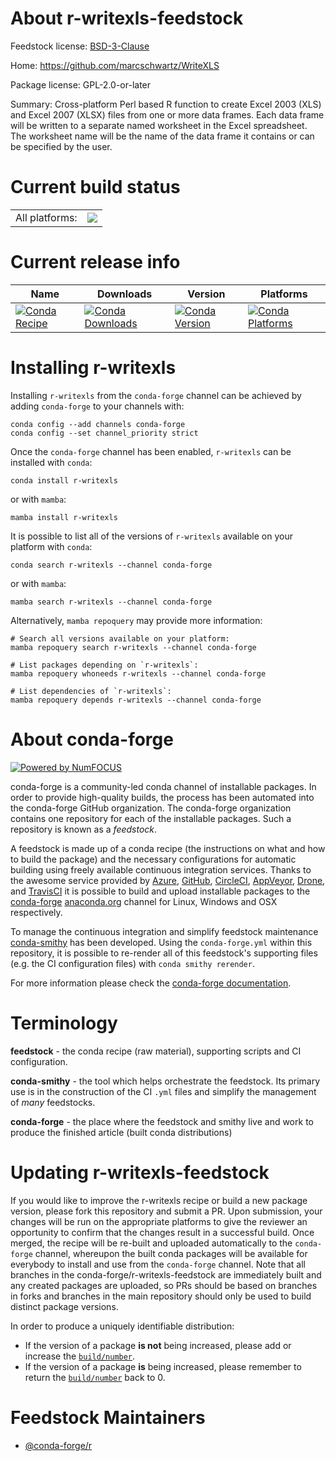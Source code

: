 About r-writexls-feedstock
==========================

Feedstock license: [BSD-3-Clause](https://github.com/conda-forge/r-writexls-feedstock/blob/main/LICENSE.txt)

Home: https://github.com/marcschwartz/WriteXLS

Package license: GPL-2.0-or-later

Summary: Cross-platform Perl based R function to create Excel 2003 (XLS) and Excel 2007 (XLSX) files from one or more data frames. Each data frame will be written to a separate named worksheet in the Excel spreadsheet. The worksheet name will be the name of the data frame it contains or can be specified by the user. 

Current build status
====================


<table><tr><td>All platforms:</td>
    <td>
      <a href="https://dev.azure.com/conda-forge/feedstock-builds/_build/latest?definitionId=1805&branchName=main">
        <img src="https://dev.azure.com/conda-forge/feedstock-builds/_apis/build/status/r-writexls-feedstock?branchName=main">
      </a>
    </td>
  </tr>
</table>

Current release info
====================

| Name | Downloads | Version | Platforms |
| --- | --- | --- | --- |
| [![Conda Recipe](https://img.shields.io/badge/recipe-r--writexls-green.svg)](https://anaconda.org/conda-forge/r-writexls) | [![Conda Downloads](https://img.shields.io/conda/dn/conda-forge/r-writexls.svg)](https://anaconda.org/conda-forge/r-writexls) | [![Conda Version](https://img.shields.io/conda/vn/conda-forge/r-writexls.svg)](https://anaconda.org/conda-forge/r-writexls) | [![Conda Platforms](https://img.shields.io/conda/pn/conda-forge/r-writexls.svg)](https://anaconda.org/conda-forge/r-writexls) |

Installing r-writexls
=====================

Installing `r-writexls` from the `conda-forge` channel can be achieved by adding `conda-forge` to your channels with:

```
conda config --add channels conda-forge
conda config --set channel_priority strict
```

Once the `conda-forge` channel has been enabled, `r-writexls` can be installed with `conda`:

```
conda install r-writexls
```

or with `mamba`:

```
mamba install r-writexls
```

It is possible to list all of the versions of `r-writexls` available on your platform with `conda`:

```
conda search r-writexls --channel conda-forge
```

or with `mamba`:

```
mamba search r-writexls --channel conda-forge
```

Alternatively, `mamba repoquery` may provide more information:

```
# Search all versions available on your platform:
mamba repoquery search r-writexls --channel conda-forge

# List packages depending on `r-writexls`:
mamba repoquery whoneeds r-writexls --channel conda-forge

# List dependencies of `r-writexls`:
mamba repoquery depends r-writexls --channel conda-forge
```


About conda-forge
=================

[![Powered by
NumFOCUS](https://img.shields.io/badge/powered%20by-NumFOCUS-orange.svg?style=flat&colorA=E1523D&colorB=007D8A)](https://numfocus.org)

conda-forge is a community-led conda channel of installable packages.
In order to provide high-quality builds, the process has been automated into the
conda-forge GitHub organization. The conda-forge organization contains one repository
for each of the installable packages. Such a repository is known as a *feedstock*.

A feedstock is made up of a conda recipe (the instructions on what and how to build
the package) and the necessary configurations for automatic building using freely
available continuous integration services. Thanks to the awesome service provided by
[Azure](https://azure.microsoft.com/en-us/services/devops/), [GitHub](https://github.com/),
[CircleCI](https://circleci.com/), [AppVeyor](https://www.appveyor.com/),
[Drone](https://cloud.drone.io/welcome), and [TravisCI](https://travis-ci.com/)
it is possible to build and upload installable packages to the
[conda-forge](https://anaconda.org/conda-forge) [anaconda.org](https://anaconda.org/)
channel for Linux, Windows and OSX respectively.

To manage the continuous integration and simplify feedstock maintenance
[conda-smithy](https://github.com/conda-forge/conda-smithy) has been developed.
Using the ``conda-forge.yml`` within this repository, it is possible to re-render all of
this feedstock's supporting files (e.g. the CI configuration files) with ``conda smithy rerender``.

For more information please check the [conda-forge documentation](https://conda-forge.org/docs/).

Terminology
===========

**feedstock** - the conda recipe (raw material), supporting scripts and CI configuration.

**conda-smithy** - the tool which helps orchestrate the feedstock.
                   Its primary use is in the construction of the CI ``.yml`` files
                   and simplify the management of *many* feedstocks.

**conda-forge** - the place where the feedstock and smithy live and work to
                  produce the finished article (built conda distributions)


Updating r-writexls-feedstock
=============================

If you would like to improve the r-writexls recipe or build a new
package version, please fork this repository and submit a PR. Upon submission,
your changes will be run on the appropriate platforms to give the reviewer an
opportunity to confirm that the changes result in a successful build. Once
merged, the recipe will be re-built and uploaded automatically to the
`conda-forge` channel, whereupon the built conda packages will be available for
everybody to install and use from the `conda-forge` channel.
Note that all branches in the conda-forge/r-writexls-feedstock are
immediately built and any created packages are uploaded, so PRs should be based
on branches in forks and branches in the main repository should only be used to
build distinct package versions.

In order to produce a uniquely identifiable distribution:
 * If the version of a package **is not** being increased, please add or increase
   the [``build/number``](https://docs.conda.io/projects/conda-build/en/latest/resources/define-metadata.html#build-number-and-string).
 * If the version of a package **is** being increased, please remember to return
   the [``build/number``](https://docs.conda.io/projects/conda-build/en/latest/resources/define-metadata.html#build-number-and-string)
   back to 0.

Feedstock Maintainers
=====================

* [@conda-forge/r](https://github.com/conda-forge/r/)


